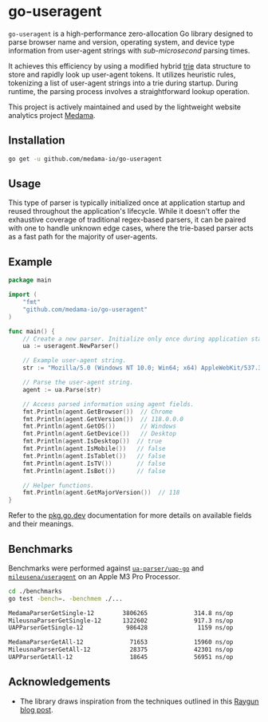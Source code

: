 # go-useragent

`go-useragent` is a high-performance zero-allocation Go library designed to parse browser name and version, operating system, and device type information from user-agent strings with _sub-microsecond_ parsing times.

It achieves this efficiency by using a modified hybrid [trie](https://en.wikipedia.org/wiki/Trie) data structure to store and rapidly look up user-agent tokens. It utilizes heuristic rules, tokenizing a list of user-agent strings into a trie during startup. During runtime, the parsing process involves a straightforward lookup operation.

This project is actively maintained and used by the lightweight website analytics project [Medama](https://github.com/medama-io/medama).

## Installation

```bash
go get -u github.com/medama-io/go-useragent
```

## Usage

This type of parser is typically initialized once at application startup and reused throughout the application's lifecycle. While it doesn't offer the exhaustive coverage of traditional regex-based parsers, it can be paired with one to handle unknown edge cases, where the trie-based parser acts as a fast path for the majority of user-agents.

## Example

```go
package main

import (
    "fmt"
    "github.com/medama-io/go-useragent"
)

func main() {
    // Create a new parser. Initialize only once during application startup.
    ua := useragent.NewParser()

    // Example user-agent string.
    str := "Mozilla/5.0 (Windows NT 10.0; Win64; x64) AppleWebKit/537.36 (KHTML, like Gecko) Chrome/118.0.0.0 Safari/537.36"

    // Parse the user-agent string.
    agent := ua.Parse(str)

    // Access parsed information using agent fields.
    fmt.Println(agent.GetBrowser())  // Chrome
    fmt.Println(agent.GetVersion())  // 118.0.0.0
    fmt.Println(agent.GetOS())       // Windows
    fmt.Println(agent.GetDevice())   // Desktop
    fmt.Println(agent.IsDesktop())  // true
    fmt.Println(agent.IsMobile())   // false
    fmt.Println(agent.IsTablet())   // false
    fmt.Println(agent.IsTV())       // false
    fmt.Println(agent.IsBot())      // false

    // Helper functions.
    fmt.Println(agent.GetMajorVersion())  // 118
}
```

Refer to the [pkg.go.dev](https://pkg.go.dev/github.com/medama-io/go-useragent) documentation for more details on available fields and their meanings.

## Benchmarks

Benchmarks were performed against [`ua-parser/uap-go`](https://github.com/ua-parser/uap-go) and [`mileusena/useragent`](https://github.com/mileusna/useragent) on an Apple M3 Pro Processor.

```bash
cd ./benchmarks
go test -bench=. -benchmem ./...

MedamaParserGetSingle-12        3806265             314.8 ns/op               0 B/op          0 allocs/op
MileusnaParserGetSingle-12      1322602             917.3 ns/op             600 B/op         16 allocs/op
UAPParserGetSingle-12            986428              1159 ns/op             233 B/op          8 allocs/op

MedamaParserGetAll-12             71653             15960 ns/op               0 B/op          0 allocs/op
MileusnaParserGetAll-12           28375             42301 ns/op           28031 B/op        716 allocs/op
UAPParserGetAll-12                18645             56951 ns/op           10179 B/op        344 allocs/op
```

## Acknowledgements

- The library draws inspiration from the techniques outlined in this [Raygun blog post](https://raygun.com/blog/possibility-tree-fast-string-parsing/).

